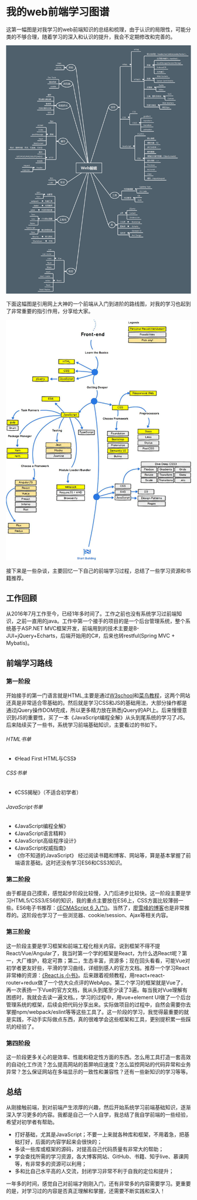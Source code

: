 # 我的web前端学习图谱

这第一幅图是对我学习的web前端知识的总结和梳理，由于认识的局限性，可能分类的不够合理，随着学习的深入和认识的提升，我会不定期修改和完善的。

![我的Web前端图谱](我的Web前端图谱.png)

下面这幅图是引用网上大神的一个前端从入门到进阶的路线图，对我的学习也起到了非常重要的指引作用，分享给大家。

![前端路线图](前端路线图.jpg)

接下来是一些杂谈，主要回忆一下自己的前端学习过程，总结了一些学习资源和书籍推荐。

## 工作回顾
从2016年7月工作至今，已经1年多时间了。工作之前也没有系统学习过前端知识，之前一直用的java。工作中第一个接手的项目的是一个后台管理系统，整个系统基于ASP.NET MVC框架开发，前端用到的技术主要是B-JUI+jQuery+Echarts，后端开始用的C#，后来也转restful(Spring MVC + Mybatis)。

## 前端学习路线

### 第一阶段
开始接手的第一门语言就是HTML,主要是通过[W3school](http://www.w3school.com.cn/)和[菜鸟教程](http://www.runoob.com/)，这两个网站还真是非常适合零基础的。然后就是学习CSS和JS的基础用法，大部分操作都是通过jQuery操作DOM完成，所以更多精力放在熟悉jQuery的API上。后来慢慢意识到JS的重要性，买了一本《JavaScript编程全解》从头到尾系统的学习了JS。后来陆续买了一些书，系统学习前端基础知识，主要看过的书如下。
###### HTML书单
- 《Head First HTML与CSS》
###### CSS书单
- 《CSS揭秘》（不适合初学者）
###### JavaScript书单
- 《JavaScript编程全解》
- 《JavaScript语言精粹》
- 《JavaScript高级程序设计》
- 《JavaScript权威指南》
- 《你不知道的JavaScript》
经过阅读书籍和博客、网站等，算是基本掌握了前端语言基础，这时还没有学习ES6和CSS3知识。

### 第二阶段
由于都是自己摸索，感觉起步阶段比较慢，入门后进步比较快。这一阶段主要是学习HTML5/CSS3/ES6的知识，我的重点主要放在ES6上，CSS方面比较薄弱一些。ES6电子书推荐：[《ECMAScript 6 入门》](http://es6.ruanyifeng.com/)。当然了，[廖雪峰的博客](https://www.liaoxuefeng.com/)也是非常推荐的。这阶段也学习了一些浏览器、cookie/session、Ajax等相关内容。

### 第三阶段
这一阶段主要是学习框架和前端工程化相关内容。说到框架不得不提React/Vue/Angular了，我当时第一个学的框架是React，为什么选React呢？第一，大厂维护，稳定可靠；第二，生态丰富，资源多；现在回头看看，可能Vue对初学者更友好些，平滑的学习曲线，详细到感人的官方文档。推荐一个学习React非常棒的资源：[《React.js 小书》](http://huziketang.com/books/react/)。后来跟着视频教程，用react+react-router+redux做了一个仿大众点评的WebApp。第二个学习的框架就是Vue了，再一次表扬一下Vue的官方文档，我从头到尾至少读了3遍。每当我对Vue理解有困惑时，我就会去读一遍文档。，学习的过程中，用vue+element UI做了一个后台管理系统的框架，后续会把代码分享出来。实际做项目的过程中，自然会需要你去掌握npm/webpack/eslint等等这些工具了。这一阶段的学习，我觉得最重要的就是实践，不动手实际做点东西，真的很难学会这些框架和工具，更别提积累一些踩坑的经验了。

### 第四阶段
这一阶段更多关心的是效率、性能和稳定性方面的东西。怎么用工具打造一套高效的自动化工作流？怎么提高网站的首屏响应速度？怎么监控网站的代码异常和业务异常？怎么保证网站在多端显示的一致性和兼容性？还有一些新知识的学习等等。

## 总结
从刚接触前端，到对前端产生浓厚的兴趣，然后开始系统学习前端基础知识，逐渐深入学习更多的内容。我都是自己一个人自学，我总结了我自学前端的一些经验，希望对初学者有帮助。
- 打好基础，尤其是JavaScript；不要一上来就各种库和框架，不用着急，把基础打好，后面的内容学起来会很快的；
- 多读一些库或框架的源码，对提高自己代码质量有非常大的帮助；
- 学会查找所需的学习资源，各大博客网站、GitHub、书籍、知乎live、慕课网等，有非常多的资源可以利用；
- 多和比自己水平高的人交流，封闭学习非常不利于自我的定位和提升；

一年多的时间，感觉自己对前端才刚刚入门，还有非常多的内容需要学习。更重要的是，对学习过的内容是否真正理解和掌握，还需要不断实践和深入！
